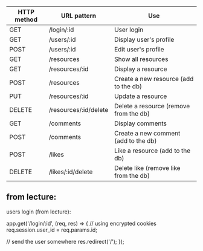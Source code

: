 
|HTTP method | URL pattern           |Use         |
|------------| ----------------------|------------|
|GET         | /login/:id            |User login  
|GET         | /users/:id            |Display user's profile 
|POST        | /users/:id            |Edit user's profile 
|GET         | /resources            |Show all resources 
|GET         | /resources/:id        |Display a resource 
|POST        | /resources            |Create a new resource (add to the db)
|PUT         | /resources/:id        |Update a resource
|DELETE      | /resources/:id/delete |Delete a resource (remove from the db)
|GET         | /comments             |Display comments
|POST        | /comments             |Create a new comment (add to the db)
|POST        | /likes                |Like a resource (add to the db)
|DELETE      | /likes/:id/delete     |Delete like (remove like from the db)


## from lecture:
users login (from lecture):

app.get('/login/:id', (req, res) => {
  // using encrypted cookies
  req.session.user_id = req.params.id;

  // send the user somewhere
  res.redirect('/');
});

